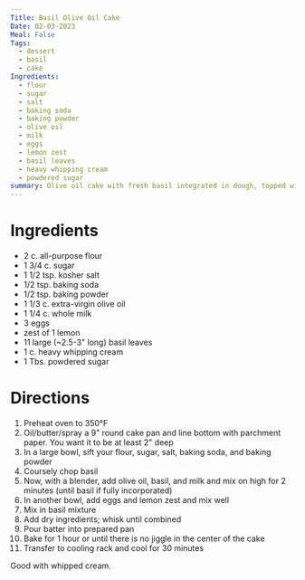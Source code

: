 ```yaml
---
Title: Basil Olive Oil Cake
Date: 02-03-2023
Meal: False
Tags:
  - dessert
  - basil
  - cake
Ingredients:
  - flour
  - sugar
  - salt
  - baking soda
  - baking powder
  - olive oil
  - milk
  - eggs
  - lemon zest 
  - basil leaves
  - heavy whipping cream
  - powdered sugar
summary: Olive oil cake with fresh basil integrated in dough, topped with whipped cream.
---
```


# Ingredients
- 2 c. all-purpose flour
- 1 3/4 c. sugar
- 1 1/2 tsp. kosher salt
- 1/2 tsp. baking soda
- 1/2 tsp. baking powder
- 1 1/3 c. extra-virgin olive oil
- 1 1/4 c. whole milk
- 3 eggs
- zest of 1 lemon
- 11 large (~2.5-3" long) basil leaves
- 1 c. heavy whipping cream
- 1 Tbs. powdered sugar

# Directions
1. Preheat oven to 350°F
2. Oil/butter/spray a 9" round cake pan and line bottom with parchment paper. You want it to be at least 2" deep
3. In a large bowl, sift your flour, sugar, salt, baking soda, and baking powder
4. Coursely chop basil
5. Now, with a blender, add olive oil, basil, and milk and mix on high for 2 minutes (until basil if fully incorporated)
6. In another bowl, add eggs and lemon zest and mix well
7. Mix in basil mixture
8. Add dry ingredients; whisk until combined
9. Pour batter into prepared pan
10. Bake for 1 hour or until there is no jiggle in the center of the cake
11. Transfer to cooling rack and cool for 30 minutes

Good with whipped cream.
